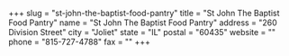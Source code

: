 +++
slug = "st-john-the-baptist-food-pantry"
title = "St John The Baptist Food Pantry"
name = "St John The Baptist Food Pantry"
address = "260 Division Street"
city = "Joliet"
state = "IL"
postal = "60435"
website = ""
phone = "815-727-4788"
fax = ""
+++
